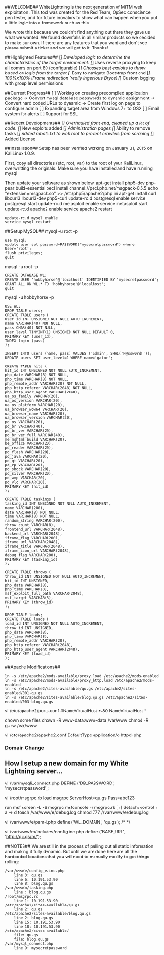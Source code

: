 ##WELCOME##
WhiteLightning is the next generation of MiTM web exploitation.  This tool was 
created for the Red Team, OpSec conscience pen tester, and for future inovators
to show what can happen when you put a little logic into a framework such as this.

We wrote this because we couldn't find anything out there they gave us what we
wanted.  We found downfalls in all similar products so we decided to make our own.
If there are any features that you want and don't see please submit a ticket 
and we will get to it.  Thanks!

##Highlighted Features##
    [*] Developed logic to determine the characteristics of the target environment.
    [*] Uses reverse proxying to keep all comms on port 80 (configurable)
    [*] Chooses best exploits to throw based on logic from the target
    [*] Easy to navigate Bootstrap front end
    [*] 100%x100% iFrame redirection (really ingenious Bryce)
    [*] Custom logging with group level permissions

##Current Progress##
    [ ] Working on creating precompiled application package
        -> Convert mysql database passwords to dynamic assignment
        -> Convert hard coded URLs to dynamic
        -> Create first log on page to configure admin
    [ ] Expanding target area from Windows 7+ to OSX
    [ ] Email system for alerts
    [ ] Support for SSL

##Recent Developments##
    [*] Overhauled front end, cleaned up a lot of code.
    [*] New exploits added
    [*] Administration pages
    [*] Ability to remove tasks
    [*] Added robots.txt to web root to prevent crawlers from scraping
    [*] Added License 
    
##Installation##
Setup has been verified working on January 31, 2015 on KaliLinux 1.0.9.

First, copy all directories (etc, root, var) to the root of your KaliLinux, overwritting the originals.
Make sure you have installed and have running mysql

Then update your software as shown below:
    apt-get install php5-dev php-pear build-essential
    pecl install channel://pecl.php.net/msgpack-0.5.5
    echo "extension=msgpack.so" >> /etc/php5/apache2/php.ini
    apt-get install curl libcurl3 libcurl3-dev php5-curl
    update-rc.d postgresql enable
    service postgresql start
    update-rc.d metasploit enable
    service metasploit start
    update-rc.d apache2 enable
    service apache2 restart

    update-rc.d mysql enable
    service mysql restart

##Setup MySQL##
mysql -u root -p

    use mysql;
    update user set password=PASSWORD("mysecretpassword") where User='root';
    flush privileges;
    quit
    
mysql -u root -p
    
    CREATE DATABASE WL;
    CREATE USER 'hobbyhorse'@'localhost' IDENTIFIED BY 'mysecretpassword';
    GRANT ALL ON WL.* TO 'hobbyhorse'@'localhost';
    quit

mysql -u hobbyhorse -p

    USE WL;
    DROP TABLE users;
    CREATE TABLE users (
    user_id INT UNSIGNED NOT NULL AUTO_INCREMENT,
    name VARCHAR(40) NOT NULL,
    pass CHAR(40) NOT NULL,
    user_level TINYINT(1) UNSIGNED NOT NULL DEFAULT 0,
    PRIMARY KEY (user_id),
    INDEX login (pass)
    );
    
    INSERT INTO users (name, pass) VALUES ('admin', SHA1('P@ssw0rd!'));
    UPDATE users SET user_level=1 WHERE name='gator';
    
    CREATE TABLE hits (
    hit_id INT UNSIGNED NOT NULL AUTO_INCREMENT,
    php_date VARCHAR(8) NOT NULL,
    php_time VARCHAR(8) NOT NULL,
    php_remote_addr VARCHAR(20) NOT NULL,
    php_http_referer VARCHAR(2048) NOT NULL,
    php_http_user_agent VARCHAR(2048),
    ua_os_family VARCHAR(20),
    ua_os_version VARCHAR(20),
    ua_os_platform VARCHAR(20),
    ua_browser_wow64 VARCHAR(20),
    ua_browser_name VARCHAR(20),
    ua_browser_version VARCHAR(20),
    pd_os VARCHAR(20),
    pd_br VARCHAR(40),
    pd_br_ver VARCHAR(20),
    pd_br_ver_full VARCHAR(40),
    me_mshtml_build VARCHAR(20),
    be_office VARCHAR(20),
    pd_reader VARCHAR(20),
    pd_flash VARCHAR(20),
    pd_java VARCHAR(20),
    pd_qt VARCHAR(20),
    pd_rp VARCHAR(20),
    pd_shock VARCHAR(20),
    pd_silver VARCHAR(20),
    pd_wmp VARCHAR(20),
    pd_vlc VARCHAR(20),
    PRIMARY KEY (hit_id)
    );
    
    CREATE TABLE taskings (
    tasking_id INT UNSIGNED NOT NULL AUTO_INCREMENT,
    name VARCHAR(200),
    date VARCHAR(8) NOT NULL,
    time VARCHAR(8) NOT NULL,
    random_string VARCHAR(200),
    throw_count VARCHAR(8),
    frontend_url VARCHAR(2048),
    backend_url VARCHAR(2048),
    iframe_flag VARCHAR(200),
    iframe_url VARCHAR(2048),
    iframe_title VARCHAR(2048),
    iframe_icon_url VARCHAR(2048),
    debug_flag VARCHAR(200),
    PRIMARY KEY (tasking_id)
    );
    
    CREATE TABLE throws (
    throw_id INT UNSIGNED NOT NULL AUTO_INCREMENT,
    hit_id INT UNSIGNED,
    php_date VARCHAR(8),
    php_time VARCHAR(8),
    msf_exploit_full_path VARCHAR(2048),
    msf_target VARCHAR(8),
    PRIMARY KEY (throw_id)
    );
    
    DROP TABLE loads;
    CREATE TABLE loads (
    load_id INT UNSIGNED NOT NULL AUTO_INCREMENT,
    throw_id INT UNSIGNED,
    php_date VARCHAR(8),
    php_time VARCHAR(8),
    php_remote_addr VARCHAR(20),
    php_http_referer VARCHAR(2048),
    php_http_user_agent VARCHAR(2048),
    PRIMARY KEY (load_id)
    );
    
##Apache Modifications##
    
    ln -s /etc/apache2/mods-available/proxy.load /etc/apache2/mods-enabled
    ln -s /etc/apache2/mods-available/proxy_http.load /etc/apache2/mods-enabled
    ln -s /etc/apache2/sites-available/qu.gs /etc/apache2/sites-enabled/001-qu.gs
    ln -s /etc/apache2/sites-available/blog.qu.gs /etc/apache2/sites-enabled/003-blog.qu.gs
    
vi /etc/apache2/ports.conf
    #NameVirtualHost *:80
    NameVirtualHost *

chown some files
    chown -R www-data:www-data /var/www
    chmod -R g+rw /var/www

vi /etc/apache2/apache2.conf
    DefaultType application/x-httpd-php

### Domain Change ###

How I setup a new domain for my White Lightning server...
---
vi /var/mysqli_connect.php
    DEFINE ('DB_PASSWORD', 'mysecretpassword');

vi /root/msgrpc.rb
    load msgrpc ServerHost=qu.gs Pass=abc123

run msf
    screen -L -S msgrpc
    msfconsole -r msgrpc.rb
       [+] detach: control + a -> d
    touch /var/www/e/debug.log
    chmod 777 //var/www/e/debug.log
    
vi /var/www/e/pam-i.php
    define ('WL_DOMAIN', 'qu.gs'); /* <?php echo EXPLOIT_DOMAIN ?> */

vi /var/www/m/includes/config.inc.php
    define ('BASE_URL', 'http://qu.gs/m/');

##NOTES##
We are still in the process of pulling out all static information and making it
fully dynamic.  But until we are done here are all the hardcoded locations that
you will need to manually modify to get things rolling:

    /var/www/e/config_e.inc.php     
        line 3: qu.gs
        line 6: 10.191.53.90
        line 8: blog.qu.gs
    /var/www/m/tasking.php
        line : blog.qu.gs
    /root/msgrpc.rc
        line 1: 10.191.53.90
    /etc/apache2/sites-available/qu.gs
        line 2: qu.gs
    /etc/apache2/sites-available/blog.qu.gs
        line 2: blog.qu.gs
        line 15: 10.191.53.90
        line 18: 10.191.53.90
    /etc/apache2/sites-available/
        file: qu.gs
        file: blog.qu.gs
    /var/mysql_connect.php
        line 9: mysecretpassword
        
###

